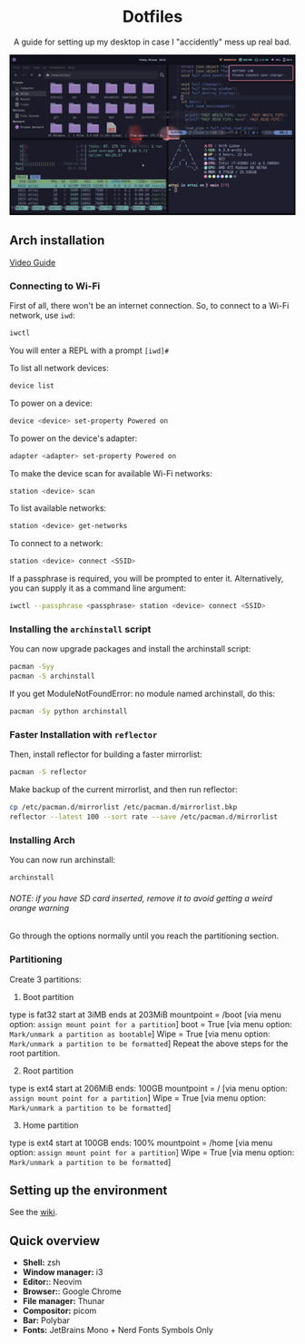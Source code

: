 <h1 align="center">
    Dotfiles
</h1>

<p align="center">
    A guide for setting up my desktop in case I "accidently" mess up real bad.
</p>

<p align="center">
    <img src="./Pictures/screenshots/homesweethome.png" alt="Home Sweet Home" />
</p>

## Arch installation

[Video Guide](https://youtu.be/G-mLyrHonvU)

### Connecting to Wi-Fi

First of all, there won't be an internet connection.
So, to connect to a Wi-Fi network, use `iwd`:

```bash
iwctl
```

You will enter a REPL with a prompt `[iwd]#`

To list all network devices:

```bash
device list
```

To power on a device:

```bash
device <device> set-property Powered on
```

To power on the device's adapter:

```bash
adapter <adapter> set-property Powered on
```

To make the device scan for available Wi-Fi networks:

```bash
station <device> scan
```

To list available networks:

```bash
station <device> get-networks
```

To connect to a network:

```bash
station <device> connect <SSID>
```

If a passphrase is required, you will be prompted to enter it.
Alternatively, you can supply it as a command line argument:

```bash
iwctl --passphrase <passphrase> station <device> connect <SSID>
```

### Installing the `archinstall` script

You can now upgrade packages and install the archinstall script:

```bash
pacman -Syy
pacman -S archinstall 
```

If you get ModuleNotFoundError: no module named archinstall, do this:

```bash
pacman -Sy python archinstall 
```

### Faster Installation with `reflector`

Then, install reflector for building a faster mirrorlist:

```bash
pacman -S reflector 
```

Make backup of the current mirrorlist, and then run reflector:

```bash
cp /etc/pacman.d/mirrorlist /etc/pacman.d/mirrorlist.bkp
reflector --latest 100 --sort rate --save /etc/pacman.d/mirrorlist
```

### Installing Arch

You can now run archinstall:

```bash
archinstall
```

###### NOTE: if you have SD card inserted, remove it to avoid getting a weird orange warning

Go through the options normally until you reach the partitioning section.

### Partitioning

Create 3 partitions:

1. Boot partition

type is fat32
start at 3iMB
ends at 203MiB
mountpoint = /boot [via menu option: `assign mount point for a partition`]
boot = True [via menu option: `Mark/unmark a partition as bootable`]
Wipe = True [via menu option: `Mark/unmark a partition to be formatted`]
Repeat the above steps for the root partition.

2. Root partition

type is ext4
start at 206MiB
ends: 100GB
mountpoint = / [via menu option: `assign mount point for a partition`]
Wipe = True [via menu option: `Mark/unmark a partition to be formatted`]

3. Home partition

type is ext4
start at 100GB
ends: 100%
mountpoint = /home [via menu option: `assign mount point for a partition`]
Wipe = True [via menu option: `Mark/unmark a partition to be formatted`]

## Setting up the environment

See the [wiki](https://github.com/youssef-attai/dotfiles/wiki/).

## Quick overview

- **Shell:** zsh
- **Window manager:** i3
- **Editor:**: Neovim
- **Browser:**: Google Chrome
- **File manager:** Thunar
- **Compositor:** picom
- **Bar:** Polybar
- **Fonts:** JetBrains Mono + Nerd Fonts Symbols Only
